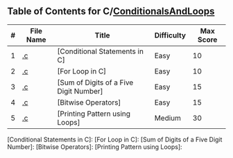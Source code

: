 ## Table of Contents for C/[ConditionalsAndLoops](https://www.hackerrank.com/domains/c?filters%5Bsubdomains%5D%5B%5D=c-conditionals-and-loops)

| #  | File Name                                      | Title                                  | Difficulty | Max Score |
| -- | ---------------------------------------------- | -------------------------------------- | ---------- | --------- |
| 1  | [.c](.c)                                       | [Conditional Statements in C]          | Easy       | 10        |
| 2  | [.c](.c)                                       | [For Loop in C]                        | Easy       | 10        |
| 3  | [.c](.c)                                       | [Sum of Digits of a Five Digit Number] | Easy       | 15        |
| 4  | [.c](.c)                                       | [Bitwise Operators]                    | Easy       | 15        |
| 5  | [.c](.c)                                       | [Printing Pattern using Loops]         | Medium     | 30        |

[Conditional Statements in C]: 
[For Loop in C]: 
[Sum of Digits of a Five Digit Number]: 
[Bitwise Operators]: 
[Printing Pattern using Loops]: 
